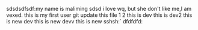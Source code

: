 sdsdsdfsdf:my name is maliming sdsd
i love wq, but she don't like me,I am vexed.
this is my first user git
update this file
1
2
this is dev
this is dev2
this is new dev
this is new devv
this is new sshsh:`
dfdfdfd:
